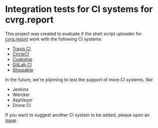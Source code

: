 # Integration tests for CI systems for cvrg.report

This project was created to evaluate if the shell script uploader for [cvrg.report](https://cvrg.report) work with the following CI systems:

* [Travis CI](http://www.travis-ci.org)
* [CircleCI](http://www.circleci.com)
* [Codeship](http://www.codeship.com)
* [GitLab CI](https://about.gitlab.com/gitlab-ci/)
* [Shippable](http://www.shippable.com)

In the future, we're planning to test the support of more CI systems, like

* Jenkins
* Wercker
* AppVeyor
* Drone CI

If you want to suggest another CI system to be added, please open an [issue](https://github.com/cvrg-report/ci-tests/issues).
